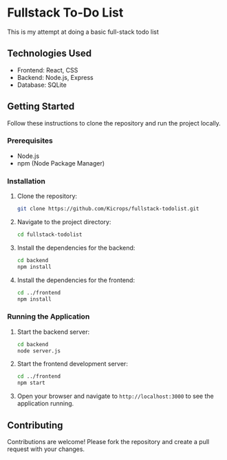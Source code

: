 # Fullstack To-Do List

This is my attempt at doing a basic full-stack todo list

## Technologies Used

- Frontend: React, CSS
- Backend: Node.js, Express
- Database: SQLite

## Getting Started

Follow these instructions to clone the repository and run the project locally.

### Prerequisites

- Node.js
- npm (Node Package Manager)

### Installation

1. Clone the repository:
    ```bash
    git clone https://github.com/Kicrops/fullstack-todolist.git
    ```

2. Navigate to the project directory:
    ```bash
    cd fullstack-todolist
    ```

3. Install the dependencies for the backend:
    ```bash
    cd backend
    npm install
    ```

4. Install the dependencies for the frontend:
    ```bash
    cd ../frontend
    npm install
    ```

### Running the Application

1. Start the backend server:
    ```bash
    cd backend
    node server.js
    ```

2. Start the frontend development server:
    ```bash
    cd ../frontend
    npm start
    ```

4. Open your browser and navigate to `http://localhost:3000` to see the application running.

## Contributing

Contributions are welcome! Please fork the repository and create a pull request with your changes.
